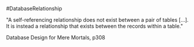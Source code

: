 #DatabaseRelationship 

"A self-referencing relationship does not exist between a pair of tables [...]. It is instead a relationship that exists between the records within a table."

Database Design for Mere Mortals, p308